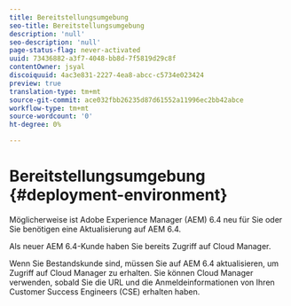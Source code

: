 ```yaml
---
title: Bereitstellungsumgebung
seo-title: Bereitstellungsumgebung
description: 'null'
seo-description: 'null'
page-status-flag: never-activated
uuid: 73436882-a3f7-4048-bb8d-7f5819d29c8f
contentOwner: jsyal
discoiquuid: 4ac3e831-2227-4ea8-abcc-c5734e023424
preview: true
translation-type: tm+mt
source-git-commit: ace032fbb26235d87d61552a11996ec2bb42abce
workflow-type: tm+mt
source-wordcount: '0'
ht-degree: 0%

---
```



# Bereitstellungsumgebung {#deployment-environment}

Möglicherweise ist Adobe Experience Manager (AEM) 6.4 neu für Sie oder Sie benötigen eine Aktualisierung auf AEM 6.4.

Als neuer AEM 6.4-Kunde haben Sie bereits Zugriff auf Cloud Manager.

Wenn Sie Bestandskunde sind, müssen Sie auf AEM 6.4 aktualisieren, um Zugriff auf Cloud Manager zu erhalten. Sie können Cloud Manager verwenden, sobald Sie die URL und die Anmeldeinformationen von Ihren Customer Success Engineers (CSE) erhalten haben.
